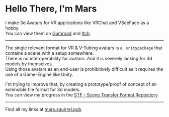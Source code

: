 # Hello There, I'm Mars

I make 3d Avatars for VR applications like VRChat and VSeeFace as a hobby.\
You can view them on [Gumroad](https://emperorofmars.gumroad.com/) and [Itch](https://emperorofmars.itch.io/).

---

The single relevant format for VR & V-Tubing avatars is a `.unitypackage` that contains a scene with a setup somewhere.\
There is no interoperability for avatars. And it is severely lacking for 3d models by themselves.\
Using those avatars as an end-user is prohibitively difficult as it requires the use of a Game-Engine like Unity.

I'm trying to improve that, by creating a prototype/proof of concept of an extensible file format for 3d models.\
You can view my progress in the [STF - Scene Transfer Format Repository](https://github.com/emperorofmars/stf-unity)

---

Find all my links at [mars.squirrel.pub](https://mars.squirrel.pub).
